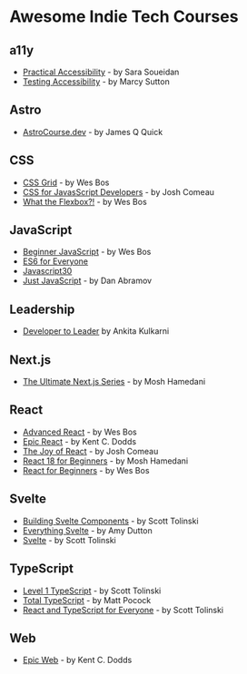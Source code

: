 # Awesome Indie Tech Courses

## a11y

- [Practical Accessibility](https://www.practicalaccessibility.com/) - by Sara Soueidan
- [Testing Accessibility](https://testingaccessibility.com/) - by Marcy Sutton

## Astro

- [AstroCourse.dev](https://astrocourse.dev/) - by James Q Quick

## CSS

- [CSS Grid](https://cssgrid.io/) - by Wes Bos
- [CSS for JavasScript Developers](https://css-for-js.dev/) - by Josh Comeau
- [What the Flexbox?!](https://flexbox.io/) - by Wes Bos

## JavaScript

- [Beginner JavaScript](https://beginnerjavascript.com/) - by Wes Bos
- [ES6 for Everyone](https://es6.io/)
- [Javascript30](https://javascript30.com/)
- [Just JavaScript](https://justjavascript.com/) - by Dan Abramov

## Leadership

- [Developer to Leader](https://www.developertoleader.com/) by Ankita Kulkarni

## Next.js

- [The Ultimate Next.js Series](https://codewithmosh.com/p/ultimate-nextjs-series) - by Mosh Hamedani

## React

- [Advanced React](https://advancedreact.com/) - by Wes Bos
- [Epic React](https://epicreact.dev/) - by Kent C. Dodds
- [The Joy of React](https://www.joyofreact.com/) - by Josh Comeau
- [React 18 for Beginners](https://codewithmosh.com/p/ultimate-react-part1) - by Mosh Hamedani
- [React for Beginners](https://reactforbeginners.com/) - by Wes Bos

## Svelte

- [Building Svelte Components](https://levelup.video/tutorials/building-svelte-components) - by Scott Tolinski
- [Everything Svelte](https://everythingsvelte.com/) - by Amy Dutton
- [Svelte](https://levelup.video/tutorials/sveltekit) - by Scott Tolinski

## TypeScript

- [Level 1 TypeScript](https://levelup.video/tutorials/level-1-typescript) - by Scott Tolinski
- [Total TypeScript](https://www.totaltypescript.com/) - by Matt Pocock
- [React and TypeScript for Everyone](https://levelup.video/tutorials/react-and-typescript-for-everyone) - by Scott Tolinski

## Web

- [Epic Web](https://www.epicweb.dev/) - by Kent C. Dodds
